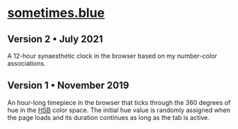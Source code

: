 # [sometimes.blue](https://sometimes.blue/)

## Version 2 • July 2021 
A 12-hour synaesthetic clock in the browser based on my number-color associations.

## Version 1 • November 2019
An hour-long timepiece in the browser that ticks through the 360 degrees of hue in the [HSB](https://en.wikipedia.org/wiki/HSL_and_HSV) color space. The initial hue value is randomly assigned when the page loads and its duration continues as long as the tab is active.
